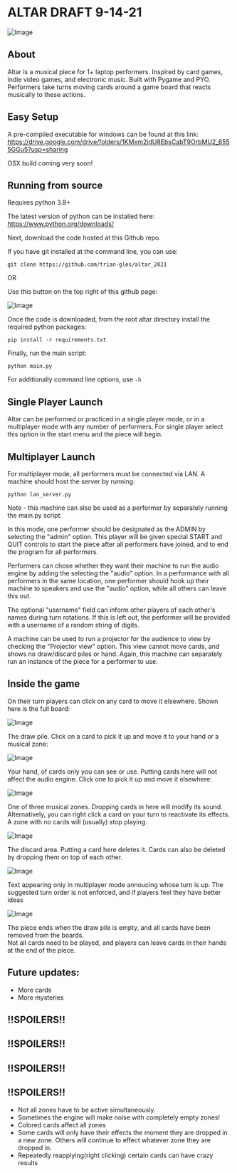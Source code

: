 # ALTAR DRAFT 9-14-21
![Image](resources/ALTAR%20new%20logo.jpg)
## About
Altar is a musical piece for 1+ laptop performers.
Inspired by card games, indie video games, and electronic music.  Built with Pygame and PYO.
Performers take turns moving cards around a game board that reacts musically to these actions. 
## Easy Setup
A pre-compiled executable for windows can be found at this link:
https://drive.google.com/drive/folders/1KMxm2jdU8EbsCabT9OrbMU2_6555GGu5?usp=sharing

OSX build coming very soon!

## Running from source
Requires python 3.8+

The latest version of python can be installed here:
https://www.python.org/downloads/


Next, download the code hosted at this Github repo.

If you have git installed at the command line, you can use:

```
git clone https://github.com/trian-gles/altar_2021
```
OR

Use this button on the top right of this github page:

![Image](resources/code_download.jpg)

Once the code is downloaded, from the root altar directory install the required python packages:

```
pip install -r requirements.txt
```

Finally, run the main script:
```
python main.py
```

For additionally command line options, use `-h`

## Single Player Launch
Altar can be performed or practiced in a single player mode, or in a multiplayer mode with any number of performers.
For single player select this option in the start menu and the piece will begin.

## Multiplayer Launch

For multiplayer mode, all performers must be connected via LAN.
A machine should host the server by running:
```
python lan_server.py
```

Note - this machine can also be used as a performer by separately running the main.py script.

In this mode, one performer should be designated as the ADMIN by selecting the "admin" option.  This player will be
given special START and QUIT controls to start the piece after all performers have joined, and to end the program for all
performers.

Performers can chose whether they want their machine to run the audio engine by adding the
selecting the "audio" option.
In a performance with all performers in the same location, one performer should hook up their machine to speakers and 
use the "audio" option, while all others can leave this out.

The optional "username" field can inform other players of each other's names during turn rotations.
If this is left out, the performer will be provided with a username of a random string of digits.

A machine can be used to run a projector for the audience to view by checking the "Projector view" option.
This view cannot move cards, and shows no draw/discard piles or hand.
Again, this machine can separately run an instance of the piece for a performer to use.

## Inside the game
On their turn players can click on any card to move it elsewhere.
Shown here is the full board:

![Image](resources/full_board.jpg)

The draw pile. Click on a card to pick it up and move it to your hand or a musical zone:

![Image](resources/draw_pile.jpg)

Your hand, of cards only you can see or use.  Putting cards here will not affect the audio engine.
Click one to pick it up and move it elsewhere: 

![Image](resources/hand.jpg)

One of three musical zones.  Dropping cards in here will modify its sound.  
Alternatively, you can right click a card on your turn to reactivate its effects.  
A zone with no cards will (usually) stop 
playing.

![Image](resources/zone.jpg)


The discard area.  Putting a card here deletes it.  Cards can also be deleted by dropping them on top of each other.

![Image](resources/discard.jpg)

Text appearing only in multiplayer mode annoucing whose turn is up.  The suggested turn order is not enforced, and if
players feel they have better ideas

![Image](resources/debug_txt.jpg)

The piece ends when the draw pile is empty, and all cards have been removed from the boards.  
Not all cards need to be played, and players can leave cards in their hands at the end of the piece.

## Future updates:
- More cards
- More mysteries

## !!SPOILERS!!
## !!SPOILERS!!
## !!SPOILERS!!
## !!SPOILERS!!
- Not all zones have to be active simultaneously. 
- Sometimes the engine will make noise with completely empty zones!
- Colored cards affect all zones
- Some cards will only have their effects the moment they are dropped in a new zone.  Others will continue to effect whatever zone they 
are dropped in.
- Repeatedly reapplying(right clicking) certain cards can have crazy results
